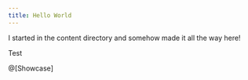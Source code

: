 ```yaml
---
title: Hello World
---
```


I started in the content directory and somehow made it all the way here!

Test

@[Showcase]
